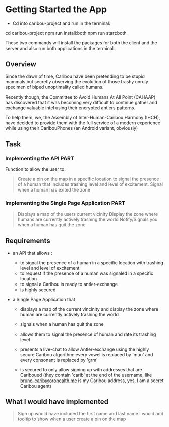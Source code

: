 # Getting Started the App
- Cd into caribou-project and run in the terminal:

cd caribou-project
npm run install:both
npm run start:both

These two commands will install the packages for both the client and the server and also run both applications in the terminal.


## Overview
Since the dawn of time, Caribou have been pretending to be stupid mammals but secretly observing the evolution of those
trashy unruly specimen of biped unoptimality called humans.

Recently though, the Committee to Avoid Humans At All Point (CAHAAP) has discovered that it was becoming very difficult
to continue gather and exchange valuable intel using their encrypted antlers patterns.

To help them, we, the Assembly of Inter-Human-Caribou Harmony  (IHCH), have decided to provide them with the full
service of a modern experience while using their CaribouPhones (an Android variant, obviously)


## Task
### Implementing the API PART
Function to allow the user to:
> Create a pin on the map in a specific location to signal the presence of a human that includes trashing level and level of excitement.
> Signal when a human has exited the zone


### Implementing the Single Page Application PART
> Displays a map of the users current vicinity
> Display the zone where humans are currently actively trashing the world
> Notify/Signals you when a human has quit the zone

## Requirements
- an API that allows :
  - to signal the presence of a human in a specific location with trashing level and level of excitement
  - to request if the presence of a human was signaled in a specific location
  - to signal a Caribou is ready to antler-exchange
  - is highly secured

- a Single Page Application that
  - displays a map of the current vincinity and display the zone where human are currently actively trashing the world

  - signals when a human has quit the zone
  - allows them to signal the presence of human and rate its trashing level
  - presents a live-chat to allow Antler-exchange using the highly secure Caribou algorithm: every vowel is replaced by
    'muu' and every consonant is replaced by 'grm'
  - is secured to only allow signing up with addresses that are Cariboued (they contain 'carib' at the end of the
    username, like bruno-carib@orohealth.me is my Caribou address, yes, I am a secret Caribou agent)


## What I would have implemented
> Sign up would have included the first name and last name
> I would add tooltip to show when a user create a pin on the map
